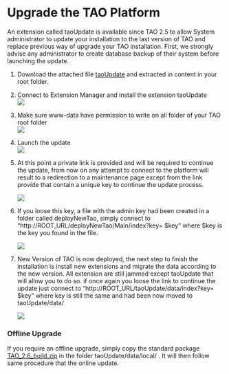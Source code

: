 <!--
parent: 'Installation and Upgrading'
created_at: '2015-04-16 08:04:18'
updated_at: '2015-04-16 08:04:35'
authors:
    - 'Lionel Lecaque'
tags:
    - 'Installation and Upgrading'
-->

Upgrade the TAO Platform
========================

An extension called taoUpdate is available since TAO 2.5 to allow System administrator to update your installation to the last version of TAO and replace previous way of upgrade your TAO installation. First, we strongly advise any administrator to create database backup of their system before launching the update.

1.  Download the attached file [taoUpdate](http://releases.taotesting.com/taoUpdate2.5-2.6.zip) and extracted in content in your root folder.
2.  Connect to Extension Manager and install the extension taoUpdate\
    ![](http://forge.taotesting.com/attachments/download/2568/S%C3%A9lection_045.png)
3.  Make sure www-data have permission to write on all folder of your TAO root folder\
    ![](http://forge.taotesting.com/attachments/download/2567/S%C3%A9lection_046.png)
4.  Launch the update\
    ![](http://forge.taotesting.com/attachments/download/2566/S%C3%A9lection_047.png)
5.  At this point a private link is provided and will be required to continue the update, from now on any attempt to connect to the platform will result to a redirection to a maintenance page except from the link provide that contain a unique key to continue the update process.

    ![](http://forge.taotesting.com/attachments/download/2570/S%C3%A9lection_048.png)
6.  If you loose this key, a file with the admin key had been created in a folder called deployNewTao, simply connect to “http://ROOT_URL/deployNewTao/Main/index?key=
$key” where 
$key is the key you found in the file.

    ![](http://forge.taotesting.com/attachments/download/2571/S%C3%A9lection_049.png)
7.  New Version of TAO is now deployed, the next step to finish the installation is install new extensions and migrate the data according to the new version. All extension are still jammed except taoUpdate that will allow you to do so. if once again you loose the link to continue the update just connect to “http://ROOT_URL/taoUpdate/data/index?key=
$key” where key is still the same and had been now moved to taoUpdate/data/

    ![](http://forge.taotesting.com/attachments/download/2573/S%C3%A9lection_050.png)

### Offline Upgrade

If you require an offline upgrade, simply copy the standard package [TAO_2.6_build.zip](http://releases.taotesting.com/TAO_2.6_build.zip) in the folder taoUpdate/data/local/ . It will then follow same procedure that the online update.


